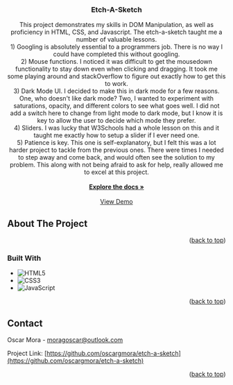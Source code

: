 <!-- Improved compatibility of back to top link: See: https://github.com/othneildrew/Best-README-Template/pull/73 -->
<a name="readme-top"></a>
<!--
*** Thanks for checking out the Best-README-Template. If you have a suggestion
*** that would make this better, please fork the repo and create a pull request
*** or simply open an issue with the tag "enhancement".
*** Don't forget to give the project a star!
*** Thanks again! Now go create something AMAZING! :D
-->

<h3 align="center">Etch-A-Sketch</h3>

  <p align="center">
    This project demonstrates my skills in DOM Manipulation, as well as proficiency in HTML, CSS, and Javascript.
    The etch-a-sketch taught me a number of valuable lessons.
    <br />
    1) Googling is absolutely essential to a programmers job. There is no way I could have completed this without googling.
    <br />
    2) Mouse functions. I noticed it was difficult to get the mousedown functionality to stay down even when clicking and dragging. It took me some playing around and stackOverflow to figure out exactly how to get this to work.
    <br />
    3) Dark Mode UI. I decided to make this in dark mode for a few reasons. One, who doesn't like dark mode? Two, I wanted to experiment with saturations, opacity, and different colors to see what goes well. I did not add a switch here to change from light mode to dark mode, but I know it is key to allow the user to decide which mode they prefer.
    <br />
    4) Sliders. I was lucky that W3Schools had a whole lesson on this and it taught me exactly how to setup a slider if I ever need one.
    <br />
    5) Patience is key. This one is self-explanatory, but I felt this was a lot harder project to tackle from the previous ones. There were times I needed to step away and come back, and would often see the solution to my problem. This along with not being afraid to ask for help, really allowed me to excel at this project.
    <br />
    <br />
    <a href="https://github.com/oscargmora/etch-a-sketch"><strong>Explore the docs »</strong></a>
    <br />
    <br />
    <a href="https://oscargmora.github.io/etch-a-sketch/">View Demo</a>
  </p>
</div>


<!-- ABOUT THE PROJECT -->
## About The Project

<!-- [![Product Name Screen Shot][product-screenshot]](https://example.com) -->


<p align="right">(<a href="#readme-top">back to top</a>)</p>



### Built With

* ![HTML5](https://img.shields.io/badge/HTML5%20-%23E34F26.svg?style=for-the-badge&logo=html5&logoColor=white)
* ![CSS3](https://img.shields.io/badge/CSS%20-%231572B6.svg?style=for-the-badge&logo=css3&logoColor=white)
* ![JavaScript](https://img.shields.io/badge/JavaScript%20-%23F7DF1E.svg?style=for-the-badge&logo=javascript&logoColor=black)

<p align="right">(<a href="#readme-top">back to top</a>)</p>

<!-- CONTACT -->
## Contact

Oscar Mora - moragoscar@outlook.com

Project Link: [https://github.com/oscargmora/etch-a-sketch](https://github.com/oscargmora/etch-a-sketch)

<p align="right">(<a href="#readme-top">back to top</a>)</p>

